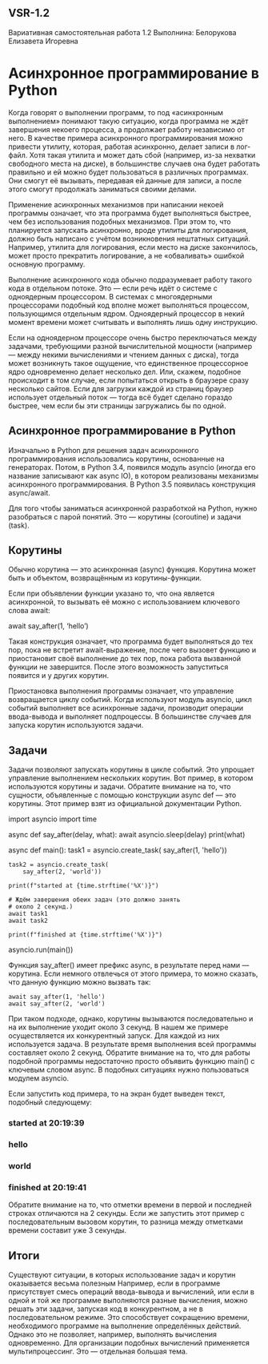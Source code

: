 
## VSR-1.2
Вариативная самостоятельная работа 1.2
Выполнина: Белорукова Елизавета Игоревна

# Асинхронное программирование в Python

Когда говорят о выполнении программ, то под «асинхронным выполнением» понимают такую ситуацию, когда программа не ждёт завершения некоего процесса, а продолжает работу независимо от него. В качестве примера асинхронного программирования можно привести утилиту, которая, работая асинхронно, делает записи в лог-файл. Хотя такая утилита и может дать сбой (например, из-за нехватки свободного места на диске), в большинстве случаев она будет работать правильно и ей можно будет пользоваться в различных программах. Они смогут её вызывать, передавая ей данные для записи, а после этого смогут продолжать заниматься своими делами.

Применение асинхронных механизмов при написании некоей программы означает, что эта программа будет выполняться быстрее, чем без использования подобных механизмов. При этом то, что планируется запускать асинхронно, вроде утилиты для логирования, должно быть написано с учётом возникновения нештатных ситуаций. Например, утилита для логирования, если место на диске закончилось, может просто прекратить логирование, а не «обваливать» ошибкой основную программу.

Выполнение асинхронного кода обычно подразумевает работу такого кода в отдельном потоке. Это — если речь идёт о системе с одноядерным процессором. В системах с многоядерными процессорами подобный код вполне может выполняться процессом, пользующимся отдельным ядром. Одноядерный процессор в некий момент времени может считывать и выполнять лишь одну инструкцию.

Если на одноядерном процессоре очень быстро переключаться между задачами, требующими разной вычислительной мощности (например — между некими вычислениями и чтением данных с диска), тогда может возникнуть такое ощущение, что единственное процессорное ядро одновременно делает несколько дел. Или, скажем, подобное происходит в том случае, если попытаться открыть в браузере сразу несколько сайтов. Если для загрузки каждой из страниц браузер использует отдельный поток — тогда всё будет сделано гораздо быстрее, чем если бы эти страницы загружались бы по одной.

## Асинхронное программирование в Python

Изначально в Python для решения задач асинхронного программирования использовались корутины, основанные на генераторах. Потом, в Python 3.4, появился модуль asyncio (иногда его название записывают как async IO), в котором реализованы механизмы асинхронного программирования. В Python 3.5 появилась конструкция async/await.

Для того чтобы заниматься асинхронной разработкой на Python, нужно разобраться с парой понятий. Это — корутины (coroutine) и задачи (task).

## Корутины

Обычно корутина — это асинхронная (async) функция. Корутина может быть и объектом, возвращённым из корутины-функции.

Если при объявлении функции указано то, что она является асинхронной, то вызывать её можно с использованием ключевого слова await:

await say_after(1, ‘hello’)

Такая конструкция означает, что программа будет выполняться до тех пор, пока не встретит await-выражение, после чего вызовет функцию и приостановит своё выполнение до тех пор, пока работа вызванной функции не завершится. После этого возможность запуститься появится и у других корутин.

Приостановка выполнения программы означает, что управление возвращается циклу событий. Когда используют модуль asyncio, цикл событий выполняет все асинхронные задачи, производит операции ввода-вывода и выполняет подпроцессы. В большинстве случаев для запуска корутин используются задачи.

## Задачи

Задачи позволяют запускать корутины в цикле событий. Это упрощает управление выполнением нескольких корутин. Вот пример, в котором используются корутины и задачи. Обратите внимание на то, что сущности, объявленные с помощью конструкции async def — это корутины. Этот пример взят из официальной документации Python.

import asyncio
import time

async def say_after(delay, what):
    await asyncio.sleep(delay)
    print(what)

async def main():
    task1 = asyncio.create_task(
        say_after(1, 'hello'))

    task2 = asyncio.create_task(
        say_after(2, 'world'))

    print(f"started at {time.strftime('%X')}")

    # Ждём завершения обеих задач (это должно занять
    # около 2 секунд.)
    await task1
    await task2

    print(f"finished at {time.strftime('%X')}")
asyncio.run(main())

Функция say_after() имеет префикс async, в результате перед нами — корутина. Если немного отвлечься от этого примера, то можно сказать, что данную функцию можно вызвать так:

    await say_after(1, 'hello')
    await say_after(2, 'world')

При таком подходе, однако, корутины вызываются последовательно и на их выполнение уходит около 3 секунд. В нашем же примере осуществляется их конкурентный запуск. Для каждой из них используется задача. В результате время выполнения всей программы составляет около 2 секунд. Обратите внимание на то, что для работы подобной программы недостаточно просто объявить функцию main() с ключевым словом async. В подобных ситуациях нужно пользоваться модулем asyncio.

Если запустить код примера, то на экран будет выведен текст, подобный следующему:

### started at 20:19:39
### hello
### world
### finished at 20:19:41

Обратите внимание на то, что отметки времени в первой и последней строках отличаются на 2 секунды. Если же запустить этот пример с последовательным вызовом корутин, то разница между отметками времени составит уже 3 секунды.

## Итоги

Существуют ситуации, в которых использование задач и корутин оказывается весьма полезным Например, если в программе присутствует смесь операций ввода-вывода и вычислений, или если в одной и той же программе выполняются разные вычисления, можно решать эти задачи, запуская код в конкурентном, а не в последовательном режиме. Это способствует сокращению времени, необходимого программе на выполнение определённых действий. Однако это не позволяет, например, выполнять вычисления одновременно. Для организации подобных вычислений применяется мультипроцессинг. Это — отдельная большая тема.

